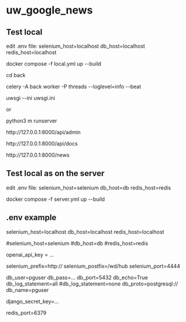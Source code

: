 # uw_google_news

<h2>Test local</h2>

<p> edit .env file: 
selenium_host=localhost
db_host=localhost
redis_host=localhost
</p>
<p>docker compose -f local.yml up --build</p>
<p>cd back</p>
<p>celery -A back  worker -P threads --loglevel=info --beat</p>
<p>uwsgi --ini uwsgi.ini</p>
<p>or</p>
<p>python3 m runserver</p>
<p>http://127.0.0.1:8000/api/admin</p>
<p>http://127.0.0.1:8000/api/docs</p>
<p>http://127.0.0.1:8000/news</p>

<h2>Test local as on the server</h2>

<p> edit .env file: 
selenium_host=selenium
db_host=db
redis_host=redis
</p>

<p>docker compose -f server.yml up --build</p>

<h2>.env example</h2>

<p>
selenium_host=localhost
db_host=localhost
redis_host=localhost

#selenium_host=selenium
#db_host=db
#redis_host=redis

openai_api_key = ...

selenium_prefix=http://
selenium_postfix=/wd/hub
selenium_port=4444

db_user=pguser
db_pass=...
db_port=5432
db_echo=True
db_log_statement=all
#db_log_statement=none
db_proto=postgresql://
db_name=pguser

django_secret_key=...

redis_port=6379

</p>
